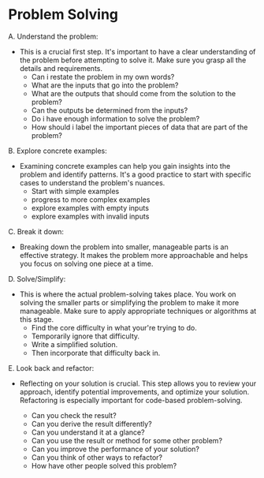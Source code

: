 # Problem Solving

A. Understand the problem:

- This is a crucial first step. It's important to have a clear understanding of the problem before attempting to solve it. Make sure you grasp all the details and requirements.
  - Can i restate the problem in my own words?
  - What are the inputs that go into the problem?
  - What are the outputs that should come from the solution to the problem?
  - Can the outputs be determined from the inputs?
  - Do i have enough information to solve the problem?
  - How should i label the important pieces of data that are part of the problem?

B. Explore concrete examples:

- Examining concrete examples can help you gain insights into the problem and identify patterns. It's a good practice to start with specific cases to understand the problem's nuances.
  - Start with simple examples
  - progress to more complex examples
  - explore examples with empty inputs
  - explore examples with invalid inputs

C. Break it down:

- Breaking down the problem into smaller, manageable parts is an effective strategy. It makes the problem more approachable and helps you focus on solving one piece at a time.

D. Solve/Simplify:

- This is where the actual problem-solving takes place. You work on solving the smaller parts or simplifying the problem to make it more manageable. Make sure to apply appropriate techniques or algorithms at this stage.
  - Find the core difficulty in what your're trying to do.
  - Temporarily ignore that difficulty.
  - Write a simplified solution.
  - Then incorporate that difficulty back in.

E. Look back and refactor:

- Reflecting on your solution is crucial. This step allows you to review your approach, identify potential improvements, and optimize your solution. Refactoring is especially important for code-based problem-solving.

  - Can you check the result?
  - Can you derive the result differently?
  - Can you understand it at a glance?
  - Can you use the result or method for some other problem?
  - Can you improve the performance of your solution?
  - Can you think of other ways to refactor?
  - How have other people solved this problem?
